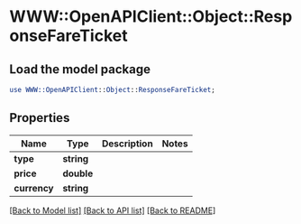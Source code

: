 # WWW::OpenAPIClient::Object::ResponseFareTicket

## Load the model package
```perl
use WWW::OpenAPIClient::Object::ResponseFareTicket;
```

## Properties
Name | Type | Description | Notes
------------ | ------------- | ------------- | -------------
**type** | **string** |  | 
**price** | **double** |  | 
**currency** | **string** |  | 

[[Back to Model list]](../README.md#documentation-for-models) [[Back to API list]](../README.md#documentation-for-api-endpoints) [[Back to README]](../README.md)


